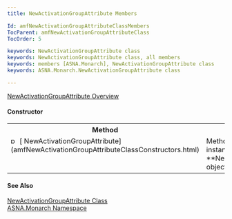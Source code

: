 ```yaml
---
title: NewActivationGroupAttribute Members

Id: amfNewActivationGroupAttributeClassMembers
TocParent: amfNewActivationGroupAttributeClass
TocOrder: 5

keywords: NewActivationGroupAttribute class
keywords: NewActivationGroupAttribute class, all members
keywords: members [ASNA.Monarch], NewActivationGroupAttribute class
keywords: ASNA.Monarch.NewActivationGroupAttribute class

---
```


[ NewActivationGroupAttribute Overview](amfNewActivationGroupAttributeClass.html) 

#### Constructor
<table class="mytable" cellspacing="0" cellpadding="4" width="90%">
          <colgroup>
            <col width="30%" />
            <col width="70%" />
          </colgroup>
          <tr>
            <th>Method</th>
            <th>Description</th>
          </tr>
          <tr valign="top">
            <td><img height="16" alt="public method" src="../Images/Methods.bmp" width="16" border="0" />
              [
              NewActivationGroupAttribute](amfNewActivationGroupAttributeClassConstructors.html)
            </td>
            <td>Method to construct a new
            instance of a 
 **NewActivationGroupAttribute**  object.</td>
          </tr>
</table>

#### See Also
[ NewActivationGroupAttribute Class](amfNewActivationGroupAttributeClass.html) <br /> [ASNA.Monarch Namespace](amfMonarchNamespace.html)
